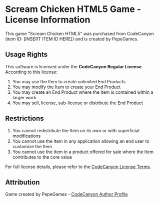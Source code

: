 # Scream Chicken HTML5 Game - License Information

This game "Scream Chicken HTML5" was purchased from CodeCanyon (item ID: [INSERT ITEM ID HERE]) and is created by PepeGames.

## Usage Rights

This software is licensed under the **CodeCanyon Regular License**. According to this license:

1. You may use the Item to create unlimited End Products
2. You may modify the Item to create your End Product
3. You may create an End Product where the Item is contained within a larger work
4. You may sell, license, sub-license or distribute the End Product

## Restrictions

1. You cannot redistribute the Item on its own or with superficial modifications
2. You cannot use the Item in any application allowing an end user to customize the Item
3. You cannot use the Item in a product offered for sale where the Item contributes to the core value

For full license details, please refer to the [CodeCanyon License Terms](https://codecanyon.net/licenses/standard).

## Attribution

Game created by PepeGames - [CodeCanyon Author Profile](https://codecanyon.net/user/pepegames)
